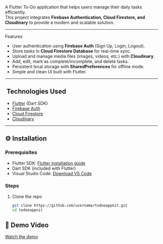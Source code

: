 

A Flutter To-Do application that helps users manage their daily tasks efficiently.  
This project integrates **Firebase Authentication, Cloud Firestore, and Cloudinary** to provide a modern and scalable solution.

---

 Features
-  User authentication using **Firebase Auth** (Sign Up, Login, Logout).
-  Store tasks in **Cloud Firestore Database** for real-time sync.
-  Upload and manage media files (images, videos, etc.) with **Cloudinary**.
- Add, edit, mark as complete/incomplete, and delete tasks.
-  Persistent local storage with **SharedPreferences** for offline mode.
-  Simple and clean UI built with Flutter.

---

## ️ Technologies Used
- [Flutter](https://flutter.dev/) (Dart SDK)
- [Firebase Auth](https://firebase.google.com/docs/auth)
- [Cloud Firestore](https://firebase.google.com/docs/firestore)
- [Cloudinary](https://cloudinary.com/)

---


## ⚙️ Installation

### Prerequisites
- Flutter SDK: [Flutter installation guide](https://flutter.dev/docs/get-started/install)
- Dart SDK (included with Flutter)
- Visual Studio Code: [Download VS Code](https://code.visualstudio.com/)

### Steps
1. Clone the repo
   ```bash
   git clone https://github.com/username/todooappnit.git
   cd todooappnit
## 🎥 Demo Video
[Watch the demo](./IMG_9621.MOV)